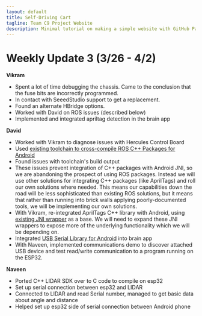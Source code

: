 ```yaml
---
layout: default
title: Self-Driving Cart
tagline: Team C9 Project Website
description: Minimal tutorial on making a simple website with GitHub Pages
---
```


# Weekly Update 3 (3/26 - 4/2)

**Vikram**

+ Spent a lot of time debugging the chassis. Came to the conclusion that the
  fuse bits are incorrectly programmed.
+ In contact with SeeedStudio support to get a replacement.
+ Found an alternate HBridge options.
+ Worked with David on ROS issues (described below)
+ Implemented and integrated apriltag detection in the brain app

**David**

+ Worked with Vikram to diagnose issues with Hercules Control Board
+ Used [existing toolchain to cross-compile ROS C++ Packages for Android](http://github.com/ekumenlabs/roscpp_android)
+ Found issues with toolchain's build output
+ These issues prevent integration of C++ packages with Android JNI, so 
  we are abandoning the prospect of using ROS packages. Instead we will use 
  other solutions for integrating C++ packages (like AprilTags) and roll our
  own solutions where needed. This means our capabilities down the road will
  be less sophisticated than existing ROS solutions, but it means that rather
  than running into brick walls applying poorly-documented tools, we will be
  implementing our own solutions. 
+ With Vikram, re-integrated AprilTags C++ library with Android, using
  [existing JNI wrapper](http://github.com/johnjwang/apriltag-android) 
  as a base. We will need to expand these JNI wrappers to expose more of the
  underlying functionality which we will be depending on.
+ Integrated [USB Serial Library for Android](http://github.com/mik3y/usb-serial-for-android)
  into brain app
+ With Naveen, implemented communications demo to discover attached USB device
  and test read/write communication to a program running on the ESP32.

**Naveen**

+ Ported C++ LIDAR SDK over to C code to compile on esp32
+ Set up serial connection between esp32 and LIDAR
+ Connected to LIDAR and read Serial number, managed to get basic data about angle and distance
+ Helped set up esp32 side of serial connection between Android phone

